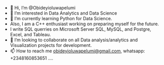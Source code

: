 - 👋 Hi, I’m @Obideyioluwapelumi
- 👀 I’m interested in Data Analytics and Data Science
- 🌱 I’m currently learning Python for Data Science.
- Also, I am a C++ enthusiast working on preparing myself for the future.
- I write SQL querries on Microsoft Server SQL, MySQL, and Postgre,  Excel, and Tableau.
- 💞️ I’m looking to collaborate on all Data analysis/analytics and Visualization projects for development.
- 📫 How to reach me obideyioluwapelumi@gmail.com, whatsapp: +2348160853651 ....

<!---
Obideyioluwapelumi/Obideyioluwapelumi is a ✨ special ✨ repository because its `README.md` (this file) appears on your GitHub profile.
You can click the Preview link to take a look at your changes.
--->
